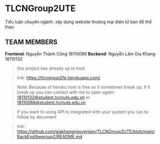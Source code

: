 # TLCNGroup2UTE
Tiểu luận chuyên ngành: xây dựng website thương mại điện tử bán đồ thể thao

## TEAM MEMBERS

**Frontend**: Nguyễn Thành Công 18110086
**Backend**: Nguyễn Lâm Gia Khang 18110132

> this project has already up to host

> link: https://tlcngroup2fe.herokuapp.com/

> Note: Because of heroku host is free so it sometimes break up. If it break up you can contact with me to open again: 18110132@student.hcmute.edu.vn or 18110086@student.hcmute.edu.vn

> If you want to using API to integrated with your system you can to follow by document

> link: https://github.com/giakhangnguyenlam/TLCNGroup2UTE/blob/main/BackEnd/begroup2/README.md 

